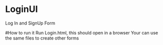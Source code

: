 # LoginUI
Log In and SignUp Form

#How to run it 
Run Login.html, this should open in a browser
Your can use the same files to create other forms
